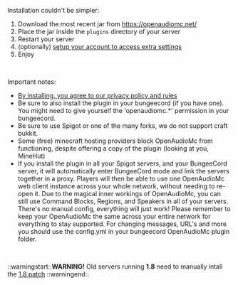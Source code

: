 [//]: # (TITLE:Installation)
[//]: # (ICON:fas fa-tools)
[//]: # (DESCRIPTION:Getting started with your fresh OpenAudioMc installation)
[//]: # (TAGS:installation,install,bungeecord,setup,download)

Installation couldn't be simpler:
<br>
1. Download the most recent jar from https://openaudiomc.net/
2. Place the jar inside the `plugins` directory of your server
3. Restart your server
4. (optionally) [setup your account to access extra settings](account.md)
5. Enjoy
<br>


Important notes:
 - [By installing, you agree to our privacy policy and rules](https://account.craftmend.com/terms)
 - Be sure to also install the plugin in your bungeecord (if you have one). You might need to give yourself the 'openaudiomc.*' permission in your bungeecord.
 - Be sure to use Spigot or one of the many forks, we do not support craft bukkit.
 - Some (free) minecraft hosting providers block OpenAudioMc from functioning, despite offering a copy of the plugin (looking at you, MineHut)
 - If you install the plugin in all your Spigot servers, and your BungeeCord server, it will automatically enter BungeeCord mode and link the servers together in a proxy. Players will then be able to use one OpenAudioMc web client instance across your whole network, without needing to re-open it. Due to the magical inner workings of OpenAudioMc, you can still use Command Blocks, Regions, and Speakers in all of your servers. There's no manual config, everything will just work! Please remember to keep your OpenAudioMc the same across your entire network for everything to stay supported. For changing messages, URL's and more you should use the config.yml in your bungeecord OpenAudioMc plugin folder.

<br />

 ::warningstart::<strong>WARNING!</strong> Old servers running <strong>1.8</strong> need to manually intall the <a href="1.8_patch.html">1.8 patch</a> ::warningend::

